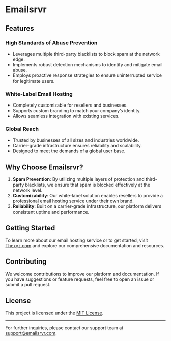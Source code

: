# Emailsrvr

## Features

### High Standards of Abuse Prevention
- Leverages multiple third-party blacklists to block spam at the network edge.
- Implements robust detection mechanisms to identify and mitigate email abuse.
- Employs proactive response strategies to ensure uninterrupted service for legitimate users.

### White-Label Email Hosting
- Completely customizable for resellers and businesses.
- Supports custom branding to match your company’s identity.
- Allows seamless integration with existing services.

### Global Reach
- Trusted by businesses of all sizes and industries worldwide.
- Carrier-grade infrastructure ensures reliability and scalability.
- Designed to meet the demands of a global user base.

## Why Choose Emailsrvr?

1. **Spam Prevention**: By utilizing multiple layers of protection and third-party blacklists, we ensure that spam is blocked effectively at the network level.
2. **Customizability**: Our white-label solution enables resellers to provide a professional email hosting service under their own brand.
3. **Reliability**: Built on a carrier-grade infrastructure, our platform delivers consistent uptime and performance.

## Getting Started

To learn more about our email hosting service or to get started, visit [Thexyz.com](https://www.thexyz.com) and explore our comprehensive documentation and resources.

## Contributing

We welcome contributions to improve our platform and documentation. If you have suggestions or feature requests, feel free to open an issue or submit a pull request.

## License

This project is licensed under the [MIT License](LICENSE).

---

For further inquiries, please contact our support team at [support@emailsrvr.com](mailto:support@emailsrvr.org).
